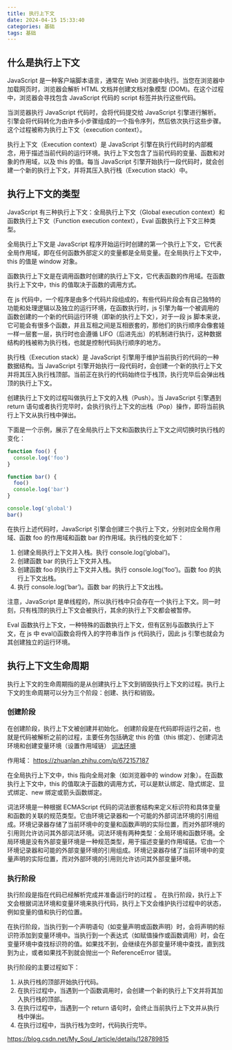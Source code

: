 ```yaml
---
title: 执行上下文
date: 2024-04-15 15:33:40
categories: 基础
tags: 基础
---
```


## 什么是执行上下文

JavaScript 是一种客户端脚本语言，通常在 Web 浏览器中执行。当您在浏览器中加载网页时，浏览器会解析 HTML 文档并创建文档对象模型 (DOM)。在这个过程中，浏览器会寻找包含 JavaScript 代码的 script 标签并执行这些代码。

当浏览器执行 JavaScript 代码时，会将代码提交给 JavaScript 引擎进行解析。引擎会将代码转化为由许多小步骤组成的一个指令序列，然后依次执行这些步骤。这个过程被称为执行上下文（execution context）。

执行上下文（Execution context）是 JavaScript 引擎在执行代码时的内部概念，用于描述当前代码的运行环境。执行上下文包含了当前代码的变量、函数和对象的作用域，以及 this 的值。每当 JavaScript 引擎开始执行一段代码时，就会创建一个新的执行上下文，并将其压入执行栈（Execution stack）中。

## 执行上下文的类型

JavaScript 有三种执行上下文：全局执行上下文（Global execution context）和函数执行上下文（Function execution context），Eval 函数执行上下文三种类型。

全局执行上下文是 JavaScript 程序开始运行时创建的第一个执行上下文，它代表全局作用域，即在任何函数外部定义的变量都是全局变量。在全局执行上下文中，this 的值是 window 对象。

函数执行上下文是在调用函数时创建的执行上下文，它代表函数的作用域。在函数执行上下文中，this 的值取决于函数的调用方式。

在 js 代码中，一个程序是由多个代码片段组成的，有些代码片段会有自己独特的功能和处理逻辑以及独立的运行环境，在函数执行时，js 引擎为每一个被调用的函数创建的一个新的代码运行环境（即新的执行上下文），对于一段 js 脚本来说，它可能会有很多个函数，并且互相之间是互相嵌套的，那他们的执行顺序会像套娃一样一层套一层，执行时也会遵循 LIFO（后进先出）的机制进行执行，这种数据结构的栈被称为执行栈，也就是控制代码执行顺序的地方。

执行栈（Execution stack）是 JavaScript 引擎用于维护当前执行的代码的一种数据结构。当 JavaScript 引擎开始执行一段代码时，会创建一个新的执行上下文并将其压入执行栈顶部。当前正在执行的代码始终位于栈顶，执行完毕后会弹出栈顶的执行上下文。

创建执行上下文的过程叫做执行上下文的入栈（Push）。当 JavaScript 引擎遇到 return 语句或者执行完毕时，会执行执行上下文的出栈（Pop）操作，即将当前执行上下文从执行栈中弹出。

下面是一个示例，展示了在全局执行上下文和函数执行上下文之间切换时执行栈的变化：

```javascript
function foo() {
  console.log('foo')
}

function bar() {
  foo()
  console.log('bar')
}

console.log('global')
bar()
```

在执行上述代码时，JavaScript 引擎会创建三个执行上下文，分别对应全局作用域、函数 foo 的作用域和函数 bar 的作用域。执行栈的变化如下：

1.  创建全局执行上下文并入栈。执行 console.log(‘global’)。
2.  创建函数 bar 的执行上下文并入栈。
3.  创建函数 foo 的执行上下文并入栈。执行 console.log(‘foo’)。函数 foo 的执行上下文出栈。
4.  执行 console.log(‘bar’)。函数 bar 的执行上下文出栈。

注意，JavaScript 是单线程的，所以执行栈中只会存在一个执行上下文。同一时刻，只有栈顶的执行上下文会被执行，其余的执行上下文都会被暂停。

Eval 函数执行上下文，一种特殊的函数执行上下文，但有区别与函数执行上下文，在 js 中 eval()函数会将传入的字符串当作 js 代码执行，因此 js 引擎也就会为其创建独立的运行环境。

## 执行上下文生命周期

执行上下文的生命周期指的是从创建执行上下文到销毁执行上下文的过程。执行上下文的生命周期可以分为三个阶段：创建、执行和销毁。

### 创建阶段

在创建阶段，执行上下文被创建并初始化。 创建阶段是在代码即将运行之前，也就是代码被解析之前的过程，主要任务包括确定 this 的值（this 绑定）、创建词法环境和创建变量环境（设置作用域链）
[词法环境](/bigmagicking.github.io/2024/04/16/javascript-study/词法环境)

作用域： https://zhuanlan.zhihu.com/p/672157187

在全局执行上下文中，this 指向全局对象（如浏览器中的 window 对象）。在函数执行上下文中，this 的值取决于函数的调用方式，可以是默认绑定、隐式绑定、显式绑定、new 绑定或箭头函数绑定。

词法环境是一种根据 ECMAScript 代码的词法嵌套结构来定义标识符和具体变量和函数的关联的规范类型。它由环境记录器和一个可能的外部词法环境的引用组成。环境记录器存储了当前环境中的变量和函数声明的实际位置，而对外部环境的引用则允许访问其外部词法环境。词法环境有两种类型：全局环境和函数环境。全局环境是没有外部变量环境是一种规范类型，用于描述变量的作用域链。它由一个环境记录器和可能的外部变量环境的引用组成。环境记录器存储了当前环境中的变量声明的实际位置，而对外部环境的引用则允许访问其外部变量环境。

### 执行阶段

执行阶段是指在代码已经解析完成并准备运行时的过程 。 在执行阶段，执行上下文会根据词法环境和变量环境来执行代码，执行上下文会维护执行过程中的状态，例如变量的值和执行的位置。

在执行阶段，当执行到一个声明语句（如变量声明或函数声明）时，会将声明的标识符添加到变量环境中。当执行到一个表达式（如赋值操作或函数调用）时，会在变量环境中查找标识符的值。如果找不到，会继续在外部变量环境中查找，直到找到为止，或者如果找不到就会抛出一个 ReferenceError 错误。

执行阶段的主要过程如下：

1. 从执行栈的顶部开始执行代码。
2. 在执行过程中，当遇到一个函数调用时，会创建一个新的执行上下文并将其加入执行栈的顶部。
3. 在执行过程中，当遇到一个 return 语句时，会终止当前执行上下文并从执行栈中弹出。
4. 在执行过程中，当执行栈为空时，代码执行完毕。

https://blog.csdn.net/My_Soul_/article/details/128789815
